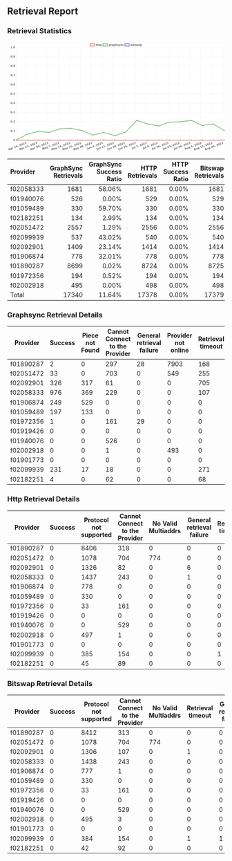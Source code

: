 ## Retrieval Report
### Retrieval Statistics
<img src="https://raw.githubusercontent.com/data-preservation-programs/filplus-checker-assets/main/filecoin-project/filecoin-plus-large-datasets/issues/1341/1692778326832.png"/>

| Provider  | GraphSync Retrievals | GraphSync Success Ratio | HTTP Retrievals | HTTP Success Ratio | Bitswap Retrievals | Bitswap Success Ratio |
| :-------- | -------------------: | ----------------------: | --------------: | -----------------: | -----------------: | --------------------: |
| f02058333 |                 1681 |                  58.06% |            1681 |              0.00% |               1681 |                 0.00% |
| f01940076 |                  526 |                   0.00% |             529 |              0.00% |                529 |                 0.00% |
| f01059489 |                  330 |                  59.70% |             330 |              0.00% |                330 |                 0.00% |
| f02182251 |                  134 |                   2.99% |             134 |              0.00% |                134 |                 0.00% |
| f02051472 |                 2557 |                   1.29% |            2556 |              0.00% |               2556 |                 0.00% |
| f02099939 |                  537 |                  43.02% |             540 |              0.00% |                540 |                 0.00% |
| f02092901 |                 1409 |                  23.14% |            1414 |              0.00% |               1414 |                 0.00% |
| f01906874 |                  778 |                  32.01% |             778 |              0.00% |                778 |                 0.00% |
| f01890287 |                 8699 |                   0.02% |            8724 |              0.00% |               8725 |                 0.00% |
| f01972356 |                  194 |                   0.52% |             194 |              0.00% |                194 |                 0.00% |
| f02002918 |                  495 |                   0.00% |             498 |              0.00% |                498 |                 0.00% |
| Total     |                17340 |                  11.64% |           17378 |              0.00% |              17379 |                 0.00% |

### Graphsync Retrieval Details
| Provider  | Success | Piece not Found | Cannot Connect to the Provider | General retrieval failure | Provider not online | Retrieval timeout | Unconfirmed block transfer | No Valid Multiaddrs |
| --------- | ------- | --------------- | ------------------------------ | ------------------------- | ------------------- | ----------------- | -------------------------- | ------------------- |
| f01890287 | 2       | 0               | 297                            | 28                        | 7903                | 168               | 301                        | 0                   |
| f02051472 | 33      | 0               | 703                            | 0                         | 549                 | 255               | 238                        | 779                 |
| f02092901 | 326     | 317             | 61                             | 0                         | 0                   | 705               | 0                          | 0                   |
| f02058333 | 976     | 369             | 229                            | 0                         | 0                   | 107               | 0                          | 0                   |
| f01906874 | 249     | 529             | 0                              | 0                         | 0                   | 0                 | 0                          | 0                   |
| f01059489 | 197     | 133             | 0                              | 0                         | 0                   | 0                 | 0                          | 0                   |
| f01972356 | 1       | 0               | 161                            | 29                        | 0                   | 0                 | 3                          | 0                   |
| f01919426 | 0       | 0               | 0                              | 0                         | 0                   | 0                 | 0                          | 0                   |
| f01940076 | 0       | 0               | 526                            | 0                         | 0                   | 0                 | 0                          | 0                   |
| f02002918 | 0       | 0               | 1                              | 0                         | 493                 | 0                 | 1                          | 0                   |
| f01901773 | 0       | 0               | 0                              | 0                         | 0                   | 0                 | 0                          | 0                   |
| f02099939 | 231     | 17              | 18                             | 0                         | 0                   | 271               | 0                          | 0                   |
| f02182251 | 4       | 0               | 62                             | 0                         | 0                   | 68                | 0                          | 0                   |

### Http Retrieval Details
| Provider  | Success | Protocol not supported | Cannot Connect to the Provider | No Valid Multiaddrs | General retrieval failure | Retrieval timeout |
| --------- | ------- | ---------------------- | ------------------------------ | ------------------- | ------------------------- | ----------------- |
| f01890287 | 0       | 8406                   | 318                            | 0                   | 0                         | 0                 |
| f02051472 | 0       | 1078                   | 704                            | 774                 | 0                         | 0                 |
| f02092901 | 0       | 1326                   | 82                             | 0                   | 6                         | 0                 |
| f02058333 | 0       | 1437                   | 243                            | 0                   | 1                         | 0                 |
| f01906874 | 0       | 778                    | 0                              | 0                   | 0                         | 0                 |
| f01059489 | 0       | 330                    | 0                              | 0                   | 0                         | 0                 |
| f01972356 | 0       | 33                     | 161                            | 0                   | 0                         | 0                 |
| f01919426 | 0       | 0                      | 0                              | 0                   | 0                         | 0                 |
| f01940076 | 0       | 0                      | 529                            | 0                   | 0                         | 0                 |
| f02002918 | 0       | 497                    | 1                              | 0                   | 0                         | 0                 |
| f01901773 | 0       | 0                      | 0                              | 0                   | 0                         | 0                 |
| f02099939 | 0       | 385                    | 154                            | 0                   | 0                         | 1                 |
| f02182251 | 0       | 45                     | 89                             | 0                   | 0                         | 0                 |

### Bitswap Retrieval Details
| Provider  | Success | Protocol not supported | Cannot Connect to the Provider | No Valid Multiaddrs | Retrieval timeout | General retrieval failure |
| --------- | ------- | ---------------------- | ------------------------------ | ------------------- | ----------------- | ------------------------- |
| f01890287 | 0       | 8412                   | 313                            | 0                   | 0                 | 0                         |
| f02051472 | 0       | 1078                   | 704                            | 774                 | 0                 | 0                         |
| f02092901 | 0       | 1306                   | 107                            | 0                   | 1                 | 0                         |
| f02058333 | 0       | 1438                   | 243                            | 0                   | 0                 | 0                         |
| f01906874 | 0       | 777                    | 1                              | 0                   | 0                 | 0                         |
| f01059489 | 0       | 330                    | 0                              | 0                   | 0                 | 0                         |
| f01972356 | 0       | 33                     | 161                            | 0                   | 0                 | 0                         |
| f01919426 | 0       | 0                      | 0                              | 0                   | 0                 | 0                         |
| f01940076 | 0       | 0                      | 529                            | 0                   | 0                 | 0                         |
| f02002918 | 0       | 495                    | 3                              | 0                   | 0                 | 0                         |
| f01901773 | 0       | 0                      | 0                              | 0                   | 0                 | 0                         |
| f02099939 | 0       | 384                    | 154                            | 0                   | 1                 | 1                         |
| f02182251 | 0       | 42                     | 92                             | 0                   | 0                 | 0                         |
